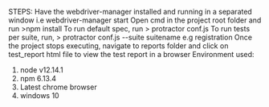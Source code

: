 STEPS:
Have the webdriver-manager installed and running in a separated window i.e webdriver-manager start
Open cmd in the project root folder and run >npm install
To run default spec, run > protractor conf.js
To run tests per suite, run, > protractor conf.js --suite suitename e.g registration
Once the project stops executing, navigate to reports folder and click on test_report html file to view the test report in a browser
Environment used:
 1. node v12.14.1
 2. npm  6.13.4
 3. Latest chrome browser
 4. windows 10


